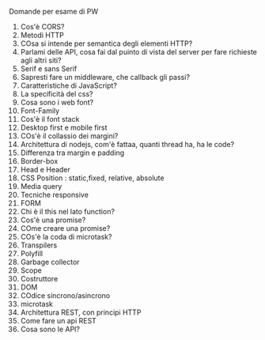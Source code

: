 Domande per esame di PW

1) Cos'è CORS?
2) Metodi HTTP
3) COsa si intende per semantica degli elementi HTTP?
4) Parlami delle API, cosa fai dal puinto di vista del server per fare richieste agli altri siti?
5) Serif e sans Serif
6) Sapresti fare un middleware, che callback gli passi?
7) Caratteristiche di JavaScript?
8) La specificità del css?
9) Cosa sono i web font?
10) Font-Family
11) Cos'è il font stack
12) Desktop first e mobile first
13) COs'è il collassio dei margini?
14) Architettura di nodejs, com'è fattaa, quanti thread ha, ha le code?
15) Differenza tra margin e padding
16) Border-box
17) Head e Header
18) CSS Position : static,fixed, relative, absolute
19) Media query
20) Tecniche responsive
21) FORM
22) Chi è il this nel lato function?
23) Cos'è una promise?
24) COme creare una promise?
25) COs'è la coda di microtask?
26) Transpilers
27) Polyfill
28) Garbage collector
29) Scope
30) Costruttore
31) DOM 
32) COdice sincrono/asincrono
33) microtask
34) Architettura REST, con principi HTTP
35) Come fare un api REST
36) Cosa sono le API?
